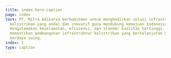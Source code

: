```yaml
---
title: index-hero-caption
page: index
text: PT. Mitra Adikarsa berkomitmen untuk menghadirkan solusi infrastruktur
  kelistrikan yang andal dan inovatif guna mendukung kemajuan Indonesia. Dengan
  mengutamakan keselamatan, efisiensi, dan standar kualitas tertinggi, kami
  memastikan pembangunan infrastruktur kelistrikan yang berkelanjutan dan
  berdaya saing.
index: 1
type: caption
---
```

